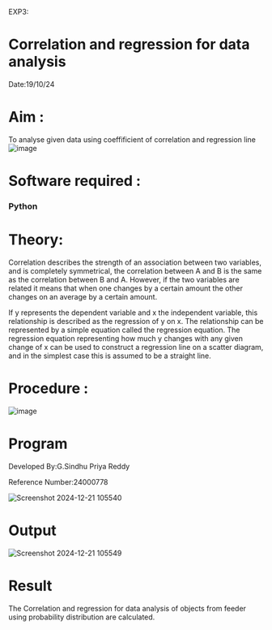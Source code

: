 EXP3:

# Correlation and regression for data analysis

Date:19/10/24


# Aim : 

To analyse given data using coeffificient of correlation and regression line
![image](https://user-images.githubusercontent.com/104613195/168224136-d6b64e64-7d3d-4775-9337-c8f96fe41f2d.png)


# Software required :  

### Python

# Theory:

Correlation describes the strength of an association between two variables, and is completely symmetrical, the correlation between A and B is the same as the correlation between B and A. However, if the two variables are related it means that when one changes by a certain amount the other changes on an average by a certain amount.  

If y represents the dependent variable and x the independent variable, this relationship is described as the regression of y on x. The relationship can be represented by a simple equation called the regression equation. The regression equation representing how much y changes with any given change of x can be used to construct a regression line on a scatter diagram, and in the simplest case this is assumed to be a straight line.

# Procedure :

![image](https://user-images.githubusercontent.com/104613195/168225866-ac8f6610-bdc3-4ac2-a24e-2b24ba08e189.png)

# Program 
Developed By:G.Sindhu Priya Reddy

Reference Number:24000778

![Screenshot 2024-12-21 105540](https://github.com/user-attachments/assets/1f50abba-2218-433b-a781-79e89a6d00e1)


# Output
![Screenshot 2024-12-21 105549](https://github.com/user-attachments/assets/075fdc18-2d45-4982-986d-6aad906e1803)


# Result 
The Correlation and regression for data analysis of objects from feeder using probability distribution are calculated.
